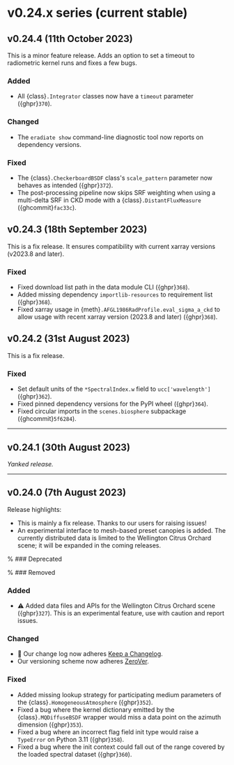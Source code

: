 # v0.24.x series (current stable)

## v0.24.4 (11th October 2023)

This is a minor feature release. Adds an option to set a timeout to radiometric
kernel runs and fixes a few bugs.

### Added

* All {class}`.Integrator` classes now have a `timeout` parameter ({ghpr}`370`).

### Changed

* The `eradiate show` command-line diagnostic tool now reports on dependency
  versions.

### Fixed

* The {class}`.CheckerboardBSDF` class's `scale_pattern` parameter now
  behaves as intended ({ghpr}`372`).
* The post-processing pipeline now skips SRF weighting when using a multi-delta
  SRF in CKD mode with a {class}`.DistantFluxMeasure` ({ghcommit}`fac33c`).

## v0.24.3 (18th September 2023)

This is a fix release. It ensures compatibility with current xarray versions
(v2023.8 and later).

### Fixed

* Fixed download list path in the data module CLI ({ghpr}`368`).
* Added missing dependency `importlib-resources` to requirement list
  ({ghpr}`368`).
* Fixed xarray usage in {meth}`.AFGL1986RadProfile.eval_sigma_a_ckd` to allow
  usage with recent xarray version (2023.8 and later) ({ghpr}`368`).

## v0.24.2 (31st August 2023)

This is a fix release.

### Fixed

* Set default units of the `*SpectralIndex.w` field to `ucc['wavelength']`
  ({ghpr}`362`).
* Fixed pinned dependency versions for the PyPI wheel ({ghpr}`364`).
* Fixed circular imports in the `scenes.biosphere` subpackage
  ({ghcommit}`5f6284`).

---

## v0.24.1 (30th August 2023)

*Yanked release.*

---

## v0.24.0 (7th August 2023)

Release highlights:

* This is mainly a fix release. Thanks to our users for raising issues!
* An experimental interface to mesh-based preset canopies is added. The
  currently distributed data is limited to the Wellington Citrus Orchard scene;
  it will be expanded in the coming releases.

% ### Deprecated

% ### Removed

### Added

* ⚠️ Added data files and APIs for the Wellington Citrus Orchard scene
  ({ghpr}`327`). This is an experimental feature, use with caution and report
  issues.

### Changed

* 📖 Our change log now adheres [Keep a Changelog](https://keepachangelog.com).
* Our versioning scheme now adheres [ZeroVer](https://0ver.org).

### Fixed

* Added missing lookup strategy for participating medium parameters of the
  {class}`.HomogeneousAtmosphere` ({ghpr}`352`).
* Fixed a bug where the kernel dictionary emitted by the {class}`.MQDiffuseBSDF`
  wrapper would miss a data point on the azimuth dimension ({ghpr}`353`).
* Fixed a bug where an incorrect flag field init type would raise a `TypeError`
  on Python 3.11 ({ghpr}`358`).
* Fixed a bug where the init context could fall out of the range covered by the
  loaded spectral dataset ({ghpr}`360`).
